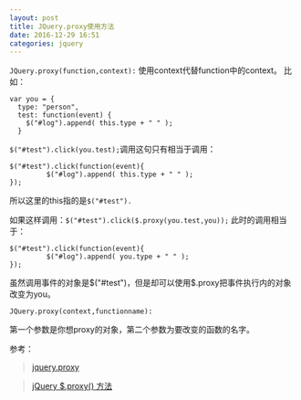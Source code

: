 ```yaml
---
layout: post
title: JQuery.proxy使用方法
date: 2016-12-29 16:51
categories: jquery
---
```


`JQuery.proxy(function,context):`
使用context代替function中的context。
比如：

```
var you = {
  type: "person",
  test: function(event) {
    $("#log").append( this.type + " " );
  }
```

`$("#test").click(you.test);`调用这句只有相当于调用：

```
$("#test").click(function(event){
         $("#log").append( this.type + " " );
});
```

所以这里的this指的是`$("#test").`

如果这样调用：`$("#test").click($.proxy(you.test,you));`
此时的调用相当于：

```
$("#test").click(function(event){
         $("#log").append( you.type + " " );
});
```

虽然调用事件的对象是$("#test")，但是却可以使用$.proxy把事件执行内的对象改变为you。

`JQuery.proxy(context,functionname):`

第一个参数是你想proxy的对象，第二个参数为要改变的函数的名字。

参考：

> [jquery.proxy](http://www.css88.com/jqapi-1.9/jQuery.proxy/)

> [jQuery $.proxy() 方法](http://www.runoob.com/jquery/event-proxy.html)

